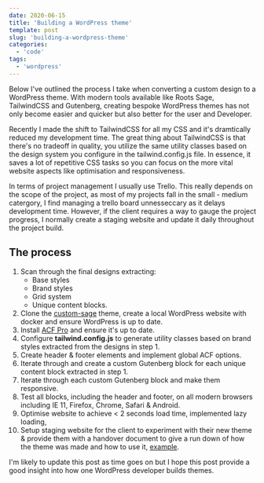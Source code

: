```yaml
---
date: 2020-06-15
title: 'Building a WordPress theme'
template: post
slug: 'building-a-wordpress-theme'
categories:
  - 'code'
tags:
  - 'wordpress'
---
```


Below I've outlined the process I take when converting a custom design to a WordPress theme. With modern tools available like Roots Sage, TailwindCSS and Gutenberg, creating bespoke WordPress themes has not only become easier and quicker but also better for the user and Developer.

Recently I made the shift to TailwindCSS for all my CSS and it's dramtically reduced my development time. The great thing about TailwindCSS is that there's no tradeoff in quality, you utilize the same utility classes based on the design system you configure in the tailwind.config.js file. In essence, it saves a lot of repetitive CSS tasks so you can focus on the more vital website aspects like optimisation and responsiveness.

In terms of project management I usually use Trello. This really depends on the scope of the project, as most of my projects fall in the small - medium catergory, I find managing a trello board unnesseccary as it delays development time. However, if the client requires a way to gauge the project progress, I normally create a staging website and update it daily throughout the project build.


## The process

1. Scan through the final designs extracting:
    * Base styles
    * Brand styles
    * Grid system
    * Unique content blocks.
2. Clone the [custom-sage](https://github.com/baillieogrady/custom-sage) theme, create a local WordPress website with docker and ensure WordPress is up to date.
3. Install [ACF Pro](https://www.advancedcustomfields.com/pro/) and ensure it's up to date.
4. Configure **tailwind.config.js** to generate utility classes based on brand styles extracted from the designs in step 1.
5. Create header & footer elements and implement global ACF options.
6. Iterate through and create a custom Gutenberg block for each unique content block extracted in step 1.
7. Iterate through each custom Gutenberg block and make them responsive.
8. Test all blocks, including the header and footer, on all modern browsers including IE 11, Firefox, Chrome, Safari & Android.
9. Optimise website to achieve < 2 seconds load time, implemented lazy loading, 
10. Setup staging website for the client to experiment with their new theme & provide them with a handover document to give a run down of how the theme was made and how to use it, [example](https://handover.baillieogrady.com).


I'm likely to update this post as time goes on but I hope this post provide a good insight into how one WordPress developer builds themes.